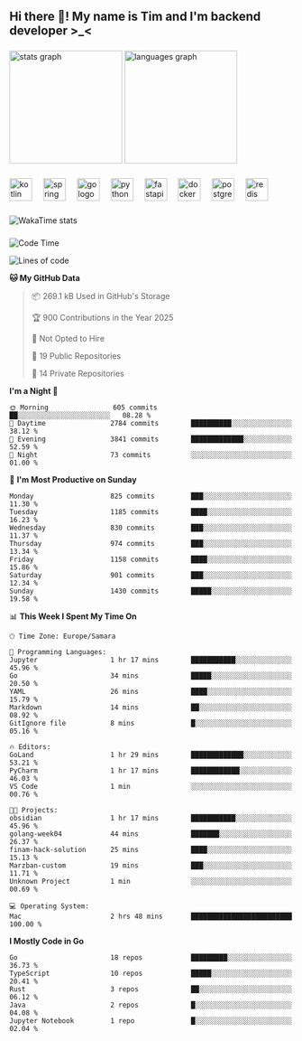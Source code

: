 <h2 align="left">Hi there 👋! My name is Tim and I'm backend developer >_<</h2>

###

<div align="left">
  <img src="https://github-readme-stats-qilm.vercel.app/api?username=intezya&hide_title=false&hide_rank=false&show_icons=true&include_all_commits=true&count_private=true&disable_animations=false&theme=omni&locale=en&hide_border=true&order=1&show=prs_merged&hide=issues" height="200" alt="stats graph"  />
  <img src="https://github-readme-stats-qilm.vercel.app/api/top-langs?username=intezya&locale=en&hide_title=false&layout=donut&langs_count=5&theme=omni&hide_border=true&order=2&exclude_repo=github-readme-stats&hide=Mako,Jupyter%20Notebook" height="200" alt="languages graph"  />
</div>

###

<div align="left">
  <img src="https://img.shields.io/badge/Kotlin-7F52FF?logo=kotlin&logoColor=white&style=for-the-badge" height="40" alt="kotlin logo"  />
  <img width="12" />
  <img src="https://img.shields.io/badge/Spring-6DB33F?logo=spring&logoColor=black&style=for-the-badge" height="40" alt="spring logo"  />
  <img width="12" />
  <img src="https://img.shields.io/badge/Go-00ADD8?logo=go&logoColor=white&style=for-the-badge" height="40" alt="go logo"  />
  <img width="12" />
  <img src="https://img.shields.io/badge/Python-3776AB?logo=python&logoColor=white&style=for-the-badge" height="40" alt="python logo"  />
  <img width="12" />
  <img src="https://img.shields.io/badge/FastAPI-009688?logo=fastapi&logoColor=white&style=for-the-badge" height="40" alt="fastapi logo"  />
  <img width="12" />
  <img src="https://img.shields.io/badge/Docker-2496ED?logo=docker&logoColor=white&style=for-the-badge" height="40" alt="docker logo"  />
  <img width="12" />
  <img src="https://img.shields.io/badge/PostgreSQL-4169E1?logo=postgresql&logoColor=white&style=for-the-badge" height="40" alt="postgresql logo"  />
  <img width="12" />
  <img src="https://img.shields.io/badge/Redis-DC382D?logo=redis&logoColor=white&style=for-the-badge" height="40" alt="redis logo"  />
</div>

###

<picture>
	<source
		srcset="https://github-readme-stats-qilm.vercel.app/api/wakatime?username=intezya&theme=omni&layout=compact&hide_border=true"
		media="(prefers-color-scheme: dark)%2C (prefers-color-scheme: no-preference)"
	/>
	<img alt="WakaTime stats" src="https://github-readme-stats-qilm.vercel.app/api/wakatime?username=intezya&theme=omni&layout=compact&hide_border=true&"/>
</picture>

###

<!--START_SECTION:waka-->
![Code Time](http://img.shields.io/badge/Code%20Time-961%20hrs%2013%20mins-blue)

![Lines of code](https://img.shields.io/badge/From%20Hello%20World%20I%27ve%20Written-1.7%20million%20lines%20of%20code-blue)

**🐱 My GitHub Data** 

> 📦 269.1 kB Used in GitHub's Storage 
 > 
> 🏆 900 Contributions in the Year 2025
 > 
> 🚫 Not Opted to Hire
 > 
> 📜 19 Public Repositories 
 > 
> 🔑 14 Private Repositories 
 > 
**I'm a Night 🦉** 

```text
🌞 Morning                605 commits         ██░░░░░░░░░░░░░░░░░░░░░░░   08.28 % 
🌆 Daytime                2784 commits        ██████████░░░░░░░░░░░░░░░   38.12 % 
🌃 Evening                3841 commits        █████████████░░░░░░░░░░░░   52.59 % 
🌙 Night                  73 commits          ░░░░░░░░░░░░░░░░░░░░░░░░░   01.00 % 
```
📅 **I'm Most Productive on Sunday** 

```text
Monday                   825 commits         ███░░░░░░░░░░░░░░░░░░░░░░   11.30 % 
Tuesday                  1185 commits        ████░░░░░░░░░░░░░░░░░░░░░   16.23 % 
Wednesday                830 commits         ███░░░░░░░░░░░░░░░░░░░░░░   11.37 % 
Thursday                 974 commits         ███░░░░░░░░░░░░░░░░░░░░░░   13.34 % 
Friday                   1158 commits        ████░░░░░░░░░░░░░░░░░░░░░   15.86 % 
Saturday                 901 commits         ███░░░░░░░░░░░░░░░░░░░░░░   12.34 % 
Sunday                   1430 commits        █████░░░░░░░░░░░░░░░░░░░░   19.58 % 
```


📊 **This Week I Spent My Time On** 

```text
🕑︎ Time Zone: Europe/Samara

💬 Programming Languages: 
Jupyter                  1 hr 17 mins        ███████████░░░░░░░░░░░░░░   45.96 % 
Go                       34 mins             █████░░░░░░░░░░░░░░░░░░░░   20.50 % 
YAML                     26 mins             ████░░░░░░░░░░░░░░░░░░░░░   15.79 % 
Markdown                 14 mins             ██░░░░░░░░░░░░░░░░░░░░░░░   08.92 % 
GitIgnore file           8 mins              █░░░░░░░░░░░░░░░░░░░░░░░░   05.16 % 

🔥 Editors: 
GoLand                   1 hr 29 mins        █████████████░░░░░░░░░░░░   53.21 % 
PyCharm                  1 hr 17 mins        ████████████░░░░░░░░░░░░░   46.03 % 
VS Code                  1 min               ░░░░░░░░░░░░░░░░░░░░░░░░░   00.76 % 

🐱‍💻 Projects: 
obsidian                 1 hr 17 mins        ███████████░░░░░░░░░░░░░░   45.96 % 
golang-week04            44 mins             ███████░░░░░░░░░░░░░░░░░░   26.37 % 
finam-hack-solution      25 mins             ████░░░░░░░░░░░░░░░░░░░░░   15.13 % 
Marzban-custom           19 mins             ███░░░░░░░░░░░░░░░░░░░░░░   11.71 % 
Unknown Project          1 min               ░░░░░░░░░░░░░░░░░░░░░░░░░   00.69 % 

💻 Operating System: 
Mac                      2 hrs 48 mins       █████████████████████████   100.00 % 
```

**I Mostly Code in Go** 

```text
Go                       18 repos            █████████░░░░░░░░░░░░░░░░   36.73 % 
TypeScript               10 repos            █████░░░░░░░░░░░░░░░░░░░░   20.41 % 
Rust                     3 repos             ██░░░░░░░░░░░░░░░░░░░░░░░   06.12 % 
Java                     2 repos             █░░░░░░░░░░░░░░░░░░░░░░░░   04.08 % 
Jupyter Notebook         1 repo              █░░░░░░░░░░░░░░░░░░░░░░░░   02.04 % 
```




<!--END_SECTION:waka-->
